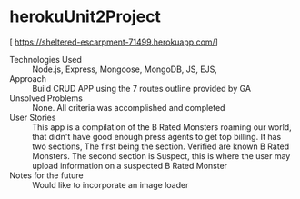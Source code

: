 # herokuUnit2Project

[ https://sheltered-escarpment-71499.herokuapp.com/]

<dl>
<dt>Technologies Used</dt>
  <dd>Node.js, Express, Mongoose, MongoDB, JS, EJS,</dd>

<dt>Approach</dt>
  <dd> Build CRUD APP using the 7 routes outline provided by GA</dd>

<dt>Unsolved Problems</dt>
  <dd>None. All criteria was accomplished and completed</dd>

<dt>User Stories</dt>
  <dd>This app is a compilation of the B Rated Monsters roaming our world, that didn't have good enough press agents to get top billing. It has two sections, The first being the section. Verified are known B Rated Monsters. The second section is Suspect, this is where the user may upload information on a suspected B Rated Monster<dd>

<dt>Notes for the future</dt>
  <dd>Would like to incorporate an image loader</dd>

</dl>
